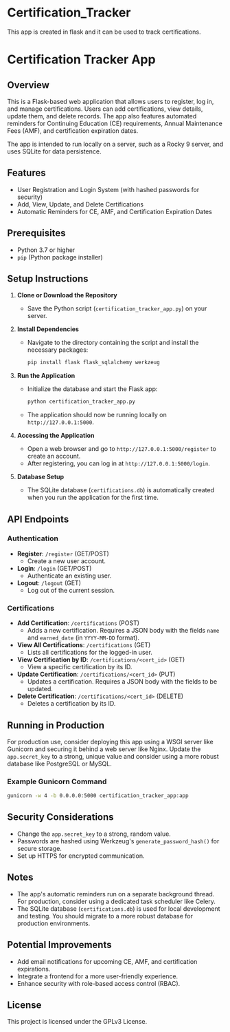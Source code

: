 # Certification_Tracker
This app is created in flask and it can be used to track certifications.


# Certification Tracker App

## Overview
This is a Flask-based web application that allows users to register, log in, and manage certifications. Users can add certifications, view details, update them, and delete records. The app also features automated reminders for Continuing Education (CE) requirements, Annual Maintenance Fees (AMF), and certification expiration dates.

The app is intended to run locally on a server, such as a Rocky 9 server, and uses SQLite for data persistence.

## Features
- User Registration and Login System (with hashed passwords for security)
- Add, View, Update, and Delete Certifications
- Automatic Reminders for CE, AMF, and Certification Expiration Dates

## Prerequisites
- Python 3.7 or higher
- `pip` (Python package installer)

## Setup Instructions

1. **Clone or Download the Repository**
   - Save the Python script (`certification_tracker_app.py`) on your server.

2. **Install Dependencies**
   - Navigate to the directory containing the script and install the necessary packages:
     ```sh
     pip install flask flask_sqlalchemy werkzeug
     ```

3. **Run the Application**
   - Initialize the database and start the Flask app:
     ```sh
     python certification_tracker_app.py
     ```
   - The application should now be running locally on `http://127.0.0.1:5000`.

4. **Accessing the Application**
   - Open a web browser and go to `http://127.0.0.1:5000/register` to create an account.
   - After registering, you can log in at `http://127.0.0.1:5000/login`.

5. **Database Setup**
   - The SQLite database (`certifications.db`) is automatically created when you run the application for the first time.

## API Endpoints

### Authentication
- **Register**: `/register` (GET/POST)
  - Create a new user account.
- **Login**: `/login` (GET/POST)
  - Authenticate an existing user.
- **Logout**: `/logout` (GET)
  - Log out of the current session.

### Certifications
- **Add Certification**: `/certifications` (POST)
  - Adds a new certification. Requires a JSON body with the fields `name` and `earned_date` (in `YYYY-MM-DD` format).
- **View All Certifications**: `/certifications` (GET)
  - Lists all certifications for the logged-in user.
- **View Certification by ID**: `/certifications/<cert_id>` (GET)
  - View a specific certification by its ID.
- **Update Certification**: `/certifications/<cert_id>` (PUT)
  - Updates a certification. Requires a JSON body with the fields to be updated.
- **Delete Certification**: `/certifications/<cert_id>` (DELETE)
  - Deletes a certification by its ID.

## Running in Production
For production use, consider deploying this app using a WSGI server like Gunicorn and securing it behind a web server like Nginx. Update the `app.secret_key` to a strong, unique value and consider using a more robust database like PostgreSQL or MySQL.

### Example Gunicorn Command
```sh
gunicorn -w 4 -b 0.0.0.0:5000 certification_tracker_app:app
```

## Security Considerations
- Change the `app.secret_key` to a strong, random value.
- Passwords are hashed using Werkzeug's `generate_password_hash()` for secure storage.
- Set up HTTPS for encrypted communication.

## Notes
- The app's automatic reminders run on a separate background thread. For production, consider using a dedicated task scheduler like Celery.
- The SQLite database (`certifications.db`) is used for local development and testing. You should migrate to a more robust database for production environments.

## Potential Improvements
- Add email notifications for upcoming CE, AMF, and certification expirations.
- Integrate a frontend for a more user-friendly experience.
- Enhance security with role-based access control (RBAC).

## License
This project is licensed under the GPLv3 License.

